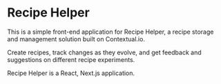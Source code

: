 # Recipe Helper

This is a simple front-end application for Recipe Helper, a recipe storage and management solution built on Contextual.io.

Create recipes, track changes as they evolve, and get feedback and suggestions on different recipe experiments.

Recipe Helper is a React, Next.js application.
